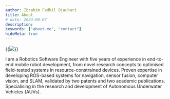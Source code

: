 ```yaml
---
author: Ibrahim Fadhil Djauhari
title: About
# date: 2023-09-07
description:
keywords: ["about-me", "contact"]
hideMeta: true
---
```


{{<img caption="Ibrahim Fadhil Djauhari"
src="/ibra.jpg" >}}

I am a Robotics Software Engineer with five years of experience in end-to-end mobile robot development, from novel research concepts to optimised field-tested systems in resource-constrained devices. Proven expertise in developing ROS-based systems for navigation, sensor fusion, computer vision, and SLAM, validated by two patents and two academic publications. Specialising in the research and development of Autonomous Underwater Vehicles (AUVs).
